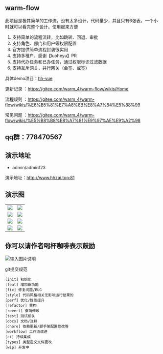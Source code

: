 ## warm-flow

此项目是极其简单的工作流，没有太多设计，代码量少，并且只有6张表，一个小时就可以看完整个设计。使用起来方便

1. 支持简单的流程流转，比如跳转、回退、审批
2. 支持角色、部门和用户等权限配置
3. 官方提供简单流程封装很实用
4. 支持多租户，感谢【luoheyu】PR
5. 支持代办任务和已办任务，通过权限标识过滤数据
6. 支持互斥网关，并行网关（会签、或签）

具体demo项目：[hh-vue](https://gitee.com/min290/hh-vue)

更新记录 ：https://gitee.com/warm_4/warm-flow/wikis/Home

流程规则 ：https://gitee.com/warm_4/warm-flow/wikis/%E6%B5%81%E7%A8%8B%E8%A7%84%E5%88%99

常见问题 ：https://gitee.com/warm_4/warm-flow/wikis/%E5%B8%B8%E8%A7%81%E9%97%AE%E9%A2%98

## qq群：778470567

## 演示地址
- admin/admin123

演示地址：http://www.hhzai.top:81


## 演示图
<table>
    <tr>
        <td><img src="https://foruda.gitee.com/images/1697704379975758657/558474f6_2218307.png"/></td>
        <td><img src="https://foruda.gitee.com/images/1697704511309847220/40ecb5a0_2218307.png"/></td>
    </tr>
    <tr>
        <td><img src="https://foruda.gitee.com/images/1697704522482465368/a161abaf_2218307.png"/></td>
        <td><img src="https://foruda.gitee.com/images/1697704361102991586/f831523d_2218307.png"/></td>
    </tr>
    <tr>
        <td><img src="https://foruda.gitee.com/images/1697704550238134213/8abf2e7e_2218307.png"/></td>
        <td><img src="https://foruda.gitee.com/images/1697704582500705717/a87d0c32_2218307.png"/></td>
    </tr>
    <tr>
        <td><img src="https://foruda.gitee.com/images/1697767718130579881/8f29cbfc_2218307.png"/></td>
        <td><img src="https://foruda.gitee.com/images/1697767731619319111/59871f55_2218307.png"/></td>
    </tr>
</table>

## 你可以请作者喝杯咖啡表示鼓励

![输入图片说明](https://foruda.gitee.com/images/1697770422557390406/7efa04d6_2218307.png "屏幕截图")


git提交规范

    [init] 初始化  
    [feat] 增加新功能  
    [fix] 修复问题/BUG  
    [style] 代码风格相关无影响运行结果的  
    [perf] 优化/性能提升  
    [refactor] 重构  
    [revert] 撤销修改  
    [test] 测试相关  
    [docs] 文档/注释  
    [chore] 依赖更新/脚手架配置修改等  
    [workflow] 工作流改进  
    [ci] 持续集成  
    [types] 类型定义文件更改  
    [wip] 开发中
